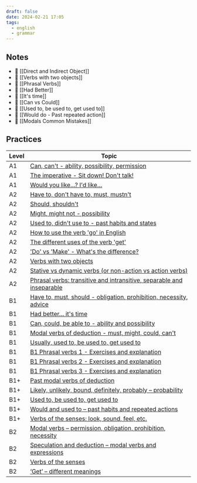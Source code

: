 ```yaml
---
draft: false
date: 2024-02-21 17:05
tags:
  - english
  - grammar
---
```

## Notes

- 📝 [[Direct and Indirect Object]]
- 📝 [[Verbs with two objects]]
- 📝 [[Phrasal Verbs]]
- 📝 [[Had Better]]
- 📝 [[It's time]]
- 📝 [[Can vs Could]]
- 📝 [[Used to, be used to, get used to]]
- 📝 [[Would do - Past repeated action]]
- 🤔 [[Modals Common Mistakes]]
## Practices
| Level | Topic |
| ---- | ---- |
| A1 | [Can, can't - ability, possibility, permission](https://test-english.com/grammar-points/a1/can-cant/) |
| A1 | [The imperative - Sit down! Don't talk!](https://test-english.com/grammar-points/a1/imperative-sit-dont-talk/) |
| A1 | [Would you like…? I'd like…](https://test-english.com/grammar-points/a1/would-like/) |
| A2 | [Have to, don't have to, must, mustn't](https://test-english.com/grammar-points/a2/have-to-dont-have-to-must-mustnt/) |
| A2 | [Should, shouldn't](https://test-english.com/grammar-points/a2/should-shouldnt/) |
| A2 | [Might, might not - possibility](https://test-english.com/grammar-points/a2/might-might-not/) |
| A2 | [Used to, didn't use to - past habits and states](https://test-english.com/grammar-points/a2/used-to/) |
| A2 | [How to use the verb 'go' in English](https://test-english.com/grammar-points/a2/use-verb-go-english/) |
| A2 | [The different uses of the verb 'get'](https://test-english.com/grammar-points/a2/the-different-uses-of-the-verb-get/) |
| A2 | ['Do' vs 'Make' - What's the difference?](https://test-english.com/grammar-points/a2/do-vs-make-difference/) |
| A2 | [Verbs with two objects](https://test-english.com/grammar-points/a2/verbs-with-two-objects/) |
| A2 | [Stative vs dynamic verbs (or non-action vs action verbs)](https://test-english.com/grammar-points/a2/stative-vs-dynamic-verbs-or-non-action-vs-action-verbs/) |
| A2 | [Phrasal verbs: transitive and intransitive, separable and inseparable](https://test-english.com/grammar-points/a2/phrasal-verbs-transitive-and-intransitive-separable-and-inseparable/) |
| B1 | [Have to, must, should - obligation, prohibition, necessity, advice](https://test-english.com/grammar-points/b1/have-to-must-should/) |
| B1 | [Had better… it's time](https://test-english.com/grammar-points/b1/had-better-its-time/) |
| B1 | [Can, could, be able to - ability and possibility](https://test-english.com/grammar-points/b1/can-could-be-able-to/) |
| B1 | [Modal verbs of deduction - must, might, could, can't](https://test-english.com/grammar-points/b1/modal-verbs-of-deduction/) |
| B1 | [Usually, used to, be used to, get used to](https://test-english.com/grammar-points/b1/usually-used-to-be-used-to-get-used-to/) |
| B1 | [B1 Phrasal verbs 1 - Exercises and explanation](https://test-english.com/grammar-points/b1/b1-phrasal-verbs-1-exercises-explanation/) |
| B1 | [B1 Phrasal verbs 2 - Exercises and explanation](https://test-english.com/grammar-points/b1/b1-phrasal-verbs-2-exercises-and-explanation/) |
| B1 | [B1 Phrasal verbs 3 - Exercises and explanation](https://test-english.com/grammar-points/b1/b1-phrasal-verbs-3-exercises-and-explanation/) |
| B1+ | [Past modal verbs of deduction](https://test-english.com/grammar-points/b1-b2/past-modal-verbs/) |
| B1+ | [Likely, unlikely, bound, definitely, probably – probability](https://test-english.com/grammar-points/b1-b2/likely-unlikely-bound-definitely-probably/) |
| B1+ | [Used to, be used to, get used to](https://test-english.com/grammar-points/b1-b2/used-to/) |
| B1+ | [Would and used to – past habits and repeated actions](https://test-english.com/grammar-points/b1-b2/would-and-used-to/) |
| B1+ | [Verbs of the senses: look, sound, feel, etc.](https://test-english.com/grammar-points/b1-b2/verbs-of-the-senses/) |
| B2 | [Modal verbs – permission, obligation, prohibition, necessity](https://test-english.com/grammar-points/b2/modal-verbs-permission-obligation-prohibition-necessity/) |
| B2 | [Speculation and deduction – modal verbs and expressions](https://test-english.com/grammar-points/b2/speculation-deduction/) |
| B2 | [Verbs of the senses](https://test-english.com/grammar-points/b2/verbs-of-the-senses/) |
| B2 | [‘Get’ – different meanings](https://test-english.com/grammar-points/b2/get/) |
